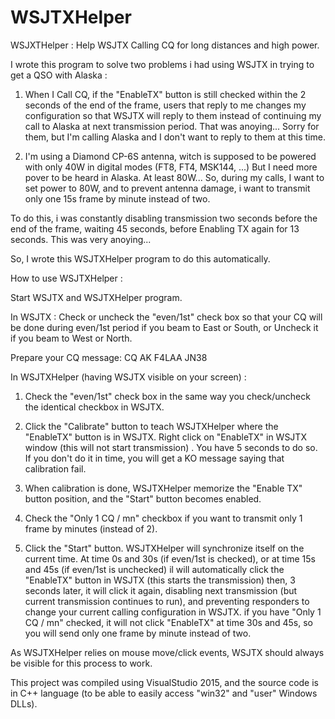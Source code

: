 # WSJTXHelper
WSJXTHelper : Help WSJTX Calling CQ for long distances and high power.

I wrote this program to solve two problems i had using WSJTX in trying to get a QSO with Alaska :

1) When I Call CQ, if the "EnableTX" button is still checked within the 2 seconds of the end of the frame, 
   users that reply to me changes my configuration so that WSJTX will reply to them instead of continuing 
   my call to Alaska at next transmission period. 
   That was anoying... 
   Sorry for them, but I'm calling Alaska and I don't want to reply to them at this time.

2) I'm using a Diamond CP-6S antenna, witch is supposed to be powered with only 40W in digital modes (FT8, FT4, MSK144, ...)
   But I need more pover to be heard in Alaska. At least 80W...
   So, during my calls, I want to set power to 80W, and to prevent antenna damage, 
   i want to transmit only one 15s frame by minute instead of two. 

To do this, i was constantly disabling transmission two seconds before the end of the frame, 
waiting 45 seconds, before Enabling TX again for 13 seconds. This was very anoying...

So, I wrote this WSJTXHelper program to do this automatically.

How to use WSJTXHelper :

Start WSJTX and WSJTXHelper program.

In WSJTX :
  Check or uncheck the "even/1st" check box so that your CQ will be done during even/1st period if you beam to East or South,
  or Uncheck it if you beam to West or North.

  Prepare your CQ message: 
    CQ AK F4LAA JN38

In WSJTXHelper (having WSJTX visible on your screen) :

  1) Check the "even/1st" check box in the same way you check/uncheck the identical checkbox in WSJTX.

  2) Click the "Calibrate" button to teach WSJTXHelper where the "EnableTX" button is in WSJTX.
     Right click on "EnableTX" in WSJTX window (this will not start transmission) .
     You have 5 seconds to do so.
     If you don't do it in time, you will get a KO message saying that calibration fail.

  3) When calibration is done, WSJTXHelper memorize the "Enable TX" button position, 
     and the "Start" button becomes enabled.

  4) Check the "Only 1 CQ / mn" checkbox if you want to transmit only 1 frame by minutes (instead of 2).

  5) Click the "Start" button.
     WSJTXHelper will synchronize itself on the current time.
     At time 0s and 30s (if even/1st is checked), or at time 15s and 45s (if even/1st is unchecked)
     il will automatically click the "EnableTX" button in WSJTX (this starts the transmission)
     then, 3 seconds later, it will click it again, disabling next transmission (but current transmission continues to run), 
     and preventing responders to change your current calling configuration in WSJTX.
     if you have "Only 1 CQ / mn" checked, it will not click "EnableTX" at time 30s and 45s, 
     so you will send only one frame by minute instead of two.

As WSJTXHelper relies on mouse move/click events, WSJTX should always be visible for this process to work.

This project was compiled using VisualStudio 2015, 
and the source code is in C++ language (to be able to easily access "win32" and "user" Windows DLLs).


